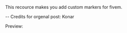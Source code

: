This recource makes you add custom markers for fivem.

-- Credits for orgenal post: Konar

Preview: 
